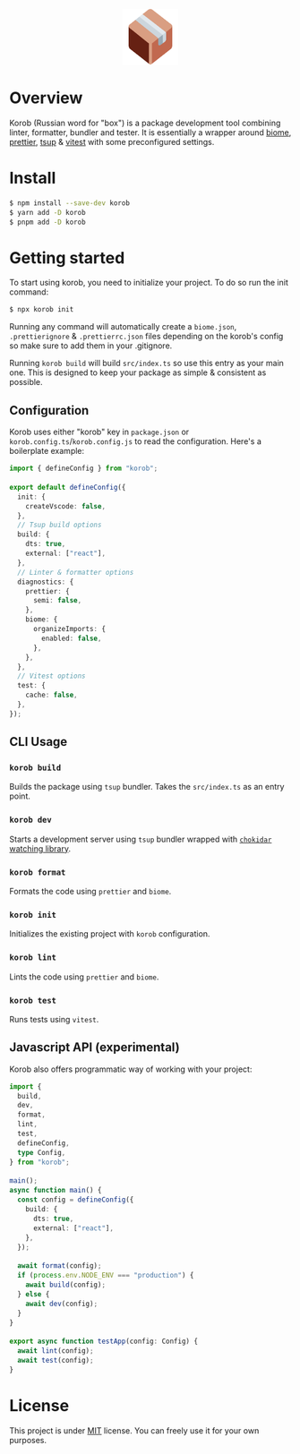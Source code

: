 <p align="center">
  <img alt="korob" src="public/korob.svg" width="100" />
</p>

# Overview

Korob (Russian word for "box") is a package development tool combining linter, formatter, bundler and tester. It is essentially a wrapper around [biome](https://biomejs.dev/), [prettier](https://prettier.io/), [tsup](https://tsup.egoist.dev/) & [vitest](https://vitest.dev/) with some preconfigured settings.

# Install

```bash
$ npm install --save-dev korob
$ yarn add -D korob
$ pnpm add -D korob
```

# Getting started

To start using korob, you need to initialize your project. To do so run the init command:

```bash
$ npx korob init
```

Running any command will automatically create a `biome.json`, `.prettierignore` & `.prettierrc.json` files depending on the korob's config so make sure to add them in your .gitignore.

Running `korob build` will build `src/index.ts` so use this entry as your main one. This is designed to keep your package as simple & consistent as possible.

## Configuration

Korob uses either "korob" key in `package.json` or `korob.config.ts`/`korob.config.js` to read the configuration. Here's a boilerplate example:

```ts
import { defineConfig } from "korob";

export default defineConfig({
  init: {
    createVscode: false,
  },
  // Tsup build options
  build: {
    dts: true,
    external: ["react"],
  },
  // Linter & formatter options
  diagnostics: {
    prettier: {
      semi: false,
    },
    biome: {
      organizeImports: {
        enabled: false,
      },
    },
  },
  // Vitest options
  test: {
    cache: false,
  },
});
```

## CLI Usage

### `korob build`

Builds the package using `tsup` bundler. Takes the `src/index.ts` as an entry point.

### `korob dev`

Starts a development server using `tsup` bundler wrapped with [`chokidar` watching library](https://github.com/paulmillr/chokidar).

### `korob format`

Formats the code using `prettier` and `biome`.

### `korob init`

Initializes the existing project with `korob` configuration.

### `korob lint`

Lints the code using `prettier` and `biome`.

### `korob test`

Runs tests using `vitest`.

## Javascript API (experimental)

Korob also offers programmatic way of working with your project:

```ts
import {
  build,
  dev,
  format,
  lint,
  test,
  defineConfig,
  type Config,
} from "korob";

main();
async function main() {
  const config = defineConfig({
    build: {
      dts: true,
      external: ["react"],
    },
  });

  await format(config);
  if (process.env.NODE_ENV === "production") {
    await build(config);
  } else {
    await dev(config);
  }
}

export async function testApp(config: Config) {
  await lint(config);
  await test(config);
}
```

# License

This project is under [MIT](https://choosealicense.com/licenses/mit/) license. You can freely use it for your own purposes.
